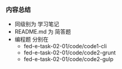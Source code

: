 ### 内容总结

- 同级别为 学习笔记
- README.md 为 简答题
- 编程题 分别在
  - fed-e-task-02-01/code/code1-cli
  - fed-e-task-02-01/code/code2-grunt
  - fed-e-task-02-01/code/code2-gulp

